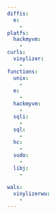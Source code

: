 ```yaml
---
diffis:
  e:
    -
platfs:
  hackmyvm:
    -
curls:
  vinylizer:
    -
functions:
  unix:
    -
  e:
    -
  hackmyvm:
    -
  sqli:
    -
  sql:
    -
  hc:
    -
  sudo:
    -
  libj:
    -

wals:
  vinylizerwu:
    -
---
```

